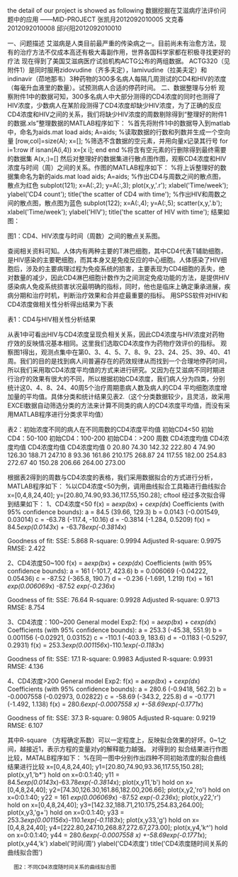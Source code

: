 the detail of our project is showed as following
数据挖掘在艾滋病疗法评价问题中的应用
                            ——MID-PROJECT
张凯月2012092010005     文克春2012092010008    邱兴阳2012092010010

一、问题描述
艾滋病是人类目前最严重的传染病之一。目前尚未有治愈方法，现有的治疗方法不仅成本高还有极大毒副作用，世界各国科学家都在积极寻找更好的疗法
现在得到了美国艾滋病医疗试验机构ACTG公布的两组数据。 ACTG320（见附件1）是同时服用zidovudine（齐多夫定），lamivudine（拉美夫定）和indinavir（茚地那韦）3种药物的300多名病人每隔几周测试的CD4和HIV的浓度（每毫升血液里的数量）。试预测病人合适的停药时间。
二、数据整理与分析
   观察附件1中的数据可知，300多名病人中大部分测得的CD4浓度的同时也测得了HIV浓度，少数病人在某阶段测得了CD4浓度却缺少HIV浓度，为了正确的反应CD4浓度和HIV之间的关系，我们将缺少HIV浓度的周数剔除得到“整理好的附件1的数据.xls”整理数据的MATLAB程序如下：
%首先将附件1中的数据导入到matlab中，命名为aids.mat
load aids;
A=aids;
%读取数据的行数和列数并生成一个空向量
[row,col]=size(A);
x=[];
%筛选不含数据的空元素，并用向量x记录其行号
for i=1:row
    if isnan(A(i,4))
        x=[x i];
    end
end
%将含有空元素的行删除得到最终需要的数据集
A(x,:)=[]
  然后对整理好的数据集进行散点图作图，观察CD4浓度和HIV浓度与时间（周）之间的关系。作图的MATLAB程序如下：
   %将上诉整理好的数据集命名为新的aids.mat
load aids;
A=aids;
%作出CD4与周数之间的散点图，散点为红色
subplot(121);
x=A(:,2);
y=A(:,3);
plot(x,y,'.r');
xlabel('Time/week');
ylabel('CD4 count');
title('the scatter of CD4 with time');
%作出HIV和周数之间的散点图，散点图为蓝色
subplot(122);
x=A(:,4);
y=A(:,5);
scatter(x,y,'.b');
xlabel('Time/week');
ylabel('HIV');
title('the scatter of HIV with time');
结果如图：

图1：CD4、HIV浓度与时间（周数）之间的散点关系图。

查阅相关资料可知。人体内有两种主要的T淋巴细胞，其中CD4代表T辅助细胞，是HIV感染的主要靶细胞，而其本身又是免疫反应的中心细胞。人体感染了HIV细胞后，涉及的主要病理过程为免疫系统的损害，主要表现为CD4细胞的丢失，绝对数量的减少，因此CD4淋巴细胞计数作为之间测定免疫功能的方法，是提供HIV感染病人免疫系统损害状况最明确的指标，同时，他也是临床上确定秉承进展，疾病分期和治疗时机，判断治疗效果和合并症最重要的指标。
用SPSS软件对HIV和CD4浓度做相关性分析得出结果为下表

表1：CD4与HIV相关性分析结果
  
从表1中可看出HIV与CD4浓度呈现负相关关系，因此CD4浓度与HIV浓度对药物疗效的反映情况基本相同。这里我们选取CD4浓度作为药物疗效评价的指标。
观察图1得出，观测点集中在第0、3、4、5、7、8、9、23、24、25、39、40、41周。我们的目的是找到病人间普遍存在的药效规律从而找到一个合理地停药时间，所以我们采用取CD4浓度平均值的方式来进行研究。又因为在艾滋病不同时期进行治疗的效果有很大的不同，所以根据初始CD4浓度，我们病人分为四类，分别统计这0、4、8、24、40周5个治疗周期患病人数及病人的CD4 平均细胞浓度增加量的平均值。具体分类和统计结果见表2.（这个分类数据较少，且灵活，故采用EXCEl数据自动筛选分类的方法来计算不同类的病人的CD4浓度平均值，而没有采用MATLAB程序进行分类求平均值）

表2：初始浓度不同的病人在不同周数的CD4浓度平均值
	初始CD4<50	初始CD4：50-100	初始CD4：100-200	初始CD4：>200
周数	CD4浓度均值	CD4浓度均值	CD4浓度均值	CD4浓度均值
0	20.80	74.30	142.32	222.80
4	74.90	126.30	188.71	247.10
8	93.36	161.86	210.175	268.87
24	117.55	182.00	254.83	272.67
40	150.28	206.66	264.00	273.00

根据表2得到的周数与CD4浓度的表格，我们采用数据拟合的方式进行分析，MATLAB程序如下：
%以CD4浓度<50为例，调用曲线拟合工具箱进行曲线拟合
x=[0,4,8,24,40];
y=[20.80,74.90,93.36,117.55,150.28];
cftool
经过多次拟合得到结果如下：
1、CD4浓度<50
     f(x) = a*exp(b*x) + c*exp(d*x)
Coefficients (with 95% confidence bounds):
       a =        84.5  (39.66, 129.3)
       b =      0.0143  (-0.001549, 0.03014)
       c =      -63.78  (-117.4, -10.16)
       d =     -0.3814  (-1.284, 0.5209)
 f(x) = 84.5*exp(0.0143*x) + -63.78*exp(-0.3814*x)

Goodness of fit:
  SSE: 5.868
  R-square: 0.9994
  Adjusted R-square: 0.9975
  RMSE: 2.422

2、CD4浓度50~100
     f(x) = a*exp(b*x) + c*exp(d*x)
Coefficients (with 95% confidence bounds):
       a =         161  (-101.7, 423.6)
       b =    0.006069  (-0.04222, 0.05436)
       c =      -87.52  (-365.8, 190.7)
       d =      -0.236  (-1.691, 1.219)
f(x) = 161 *exp(0.006069*x) -87.52 *exp(-0.236*x)

Goodness of fit:
  SSE: 76.64
  R-square: 0.9928
  Adjusted R-square: 0.9713
  RMSE: 8.754

3、CD4浓度：100~200
General model Exp2:
     f(x) = a*exp(b*x) + c*exp(d*x)
Coefficients (with 95% confidence bounds):
       a =       253.3  (-45.38, 551.9)
       b =    0.001156  (-0.02921, 0.03152)
       c =      -110.1  (-403.9, 183.6)
       d =     -0.1183  (-0.5297, 0.2931)
 f(x) = 253.3*exp(0.001156*x)-110.1*exp(-0.1183*x)


Goodness of fit:
  SSE: 17.1
  R-square: 0.9983
  Adjusted R-square: 0.9931
  RMSE: 4.136

4、CD4浓度>200
General model Exp2:
     f(x) = a*exp(b*x) + c*exp(d*x)
Coefficients (with 95% confidence bounds):
       a =       280.6  (-0.9418, 562.2)
       b =  -0.0007558  (-0.02973, 0.02822)
       c =      -58.69  (-343.2, 225.8)
       d =     -0.1771  (-1.492, 1.138)
f(x) = 280.6*exp(-0.0007558 *x) +-58.69*exp(-0.1771*x)

Goodness of fit:
  SSE: 37.3
  R-square: 0.9805
  Adjusted R-square: 0.9219
  RMSE: 6.107

其中R-square （方程确定系数）可以一定程度上，反映拟合效果的好坏。0~1之间，越接近1，表示方程的变量对y的解释能力越强。
   对得到的 拟合结果进行作图比较，MATALB程序如下：
%在同一图中分别作出四种不同初始浓度的拟合曲线结果进行比较
x=[0,4,8,24,40];
y1=[20.80,74.90,93.36,117.55,150.28];
plot(x,y1,'b*')
hold on
x=0:0.1:40;
y11 = 84.5*exp(0.0143*x)-63.78*exp(-0.3814*x);
plot(x,y11,'b')
hold on
x=[0,4,8,24,40];
y2=[74.30,126.30,161.86,182.00,206.66];
plot(x,y2,'ro')
hold on
x=0:0.1:40;
y22 = 161 *exp(0.006069*x) -87.52 *exp(-0.236*x);
plot(x,y22,'r')
hold on
x=[0,4,8,24,40];
y3=[142.32,188.71,210.175,254.83,264.00];
plot(x,y3,'g+')
hold on
x=0:0.1:40;
y33 = 253.3*exp(0.001156*x)-110.1*exp(-0.1183*x);
plot(x,y33,'g')
hold on
x=[0,4,8,24,40];
y4=[222.80,247.10,268.87,272.67,273.00];
plot(x,y4,'k^')
hold on
x=0:0.1:40;
y44 = 280.6*exp(-0.0007558 *x) +-58.69*exp(-0.1771*x);
plot(x,y44,'k')
xlabel('时间/周')
ylabel('CD4浓度')
title('CD4浓度随时间关系的曲线拟合图')


















      图2：不同CD4浓度随时间关系的曲线拟合图

